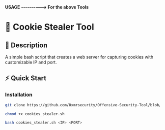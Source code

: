 **USAGE**
__----------> For the above Tools__


# 🎯 **Cookie Stealer Tool**

## 📖 **Description**
A simple bash script that creates a web server for capturing cookies with customizable IP and port.

## ⚡ **Quick Start**

### Installation
```bash
git clone https://github.com/0xmrsecurity/Offensive-Security-Tool/blob/main/cookies_stealer.sh

chmod +x cookies_stealer.sh

bash cookies_stealer.sh <IP> <PORT> 
